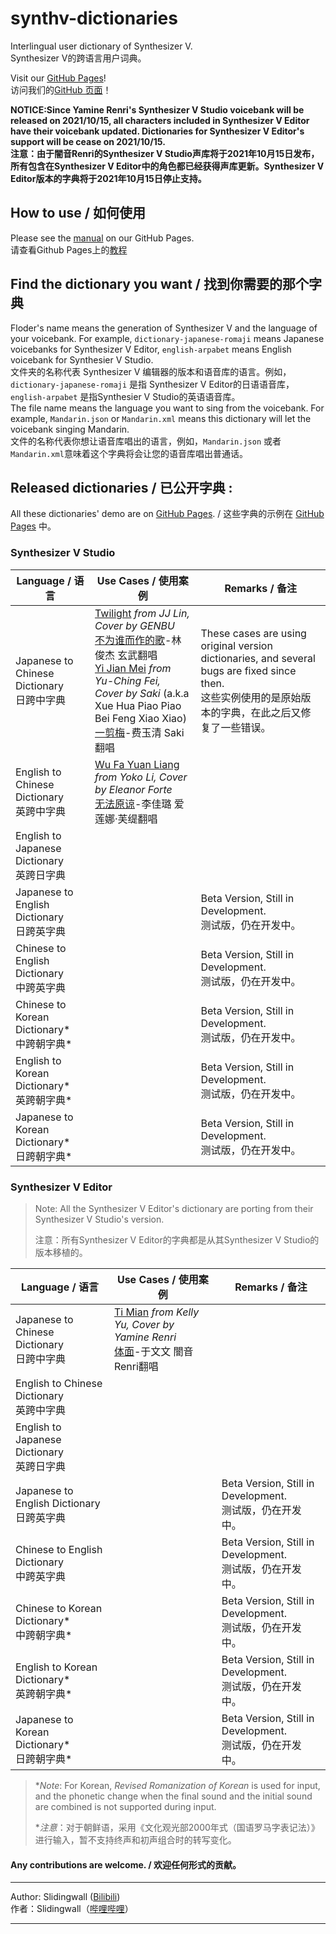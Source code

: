 # synthv-dictionaries
Interlingual user dictionary of Synthesizer V.   
Synthesizer V的跨语言用户词典。

Visit our [GitHub Pages](https://slidingwall.github.io/synthv-dictionaries)!  
访问我们的[GitHub 页面](https://slidingwall.github.io/synthv-dictionaries)！  

**NOTICE:Since Yamine Renri's Synthesizer V Studio voicebank will be released on 2021/10/15, all characters included in Synthesizer V Editor have their voicebank updated. Dictionaries for Synthesizer V Editor's support will be cease on 2021/10/15.**  
**注意：由于闇音Renri的Synthesizer V Studio声库将于2021年10月15日发布，所有包含在Synthesizer V Editor中的角色都已经获得声库更新。Synthesizer V Editor版本的字典将于2021年10月15日停止支持。**  

## How to use / 如何使用
Please see the [manual](https://slidingwall.github.io/synthv-dictionaries/manual) on our GitHub Pages.  
请查看Github Pages上的[教程](https://slidingwall.github.io/synthv-dictionaries/manual)
## Find the dictionary you want / 找到你需要的那个字典
Floder's name means the generation of Synthesizer V and the language of your voicebank. For example, `dictionary-japanese-romaji` means Japanese voicebanks for Synthesizer V Editor, `english-arpabet` means English voicebank for Synthesier V Studio.  
文件夹的名称代表 Synthesizer V 编辑器的版本和语音库的语言。例如，`dictionary-japanese-romaji` 是指 Synthesizer V Editor的日语语音库， `english-arpabet` 是指Synthesier V Studio的英语语音库。  
The file name means the language you want to sing from the voicebank. For example, `Mandarin.json` or `Mandarin.xml` means this dictionary will let the voicebank singing Mandarin.  
文件的名称代表你想让语音库唱出的语言，例如，`Mandarin.json` 或者 `Mandarin.xml`意味着这个字典将会让您的语音库唱出普通话。

## Released dictionaries / 已公开字典 :
All these dictionaries' demo are on [GitHub Pages](https://slidingwall.github.io/synthv-dictionaries/demo.html). / 这些字典的示例在 [GitHub Pages](https://slidingwall.github.io/synthv-dictionaries/demo.html) 中。 

### Synthesizer V Studio
| Language / 语言                                  | Use Cases / 使用案例                                         | Remarks / 备注                                               |
| ------------------------------------------------ | ------------------------------------------------------------ | ------------------------------------------------------------ |
| Japanese to Chinese Dictionary<br />日跨中字典   | [Twilight](https://www.bilibili.com/video/BV1y54y1U7Re) *from JJ Lin, Cover by GENBU*<br />[不为谁而作的歌](https://www.bilibili.com/video/BV1y54y1U7Re)-林俊杰 玄武翻唱<br />[Yi Jian Mei](https://www.bilibili.com/video/BV1rp4y1v7Hj) *from Yu-Ching Fei, Cover by Saki* (a.k.a Xue Hua Piao Piao Bei Feng Xiao Xiao)<br />[一剪梅](https://www.bilibili.com/video/BV1rp4y1v7Hj)-费玉清 Saki翻唱 | These cases are using original version dictionaries, and several bugs are fixed since then.<br />这些实例使用的是原始版本的字典，在此之后又修复了一些错误。 |
| English to Chinese Dictionary<br />英跨中字典    | [Wu Fa Yuan Liang](https://www.bilibili.com/video/BV1Ta4y1x7P7) *from Yoko Li, Cover by Eleanor Forte*<br />[无法原谅](https://www.bilibili.com/video/BV1Ta4y1x7P7)-李佳璐 爱莲娜·芙缇翻唱 |                                                              |
| English to Japanese Dictionary<br />英跨日字典   |                                                              |                                                              |
| Japanese to English Dictionary<br />日跨英字典   |                                                              | Beta Version, Still in Development.<br />测试版，仍在开发中。 |
| Chinese to English Dictionary<br />中跨英字典    |                                                              | Beta Version, Still in Development.<br />测试版，仍在开发中。 |
| Chinese to Korean Dictionary* <br />中跨朝字典*  |                                                              | Beta Version, Still in Development.<br />测试版，仍在开发中。 |
| English to Korean Dictionary* <br />英跨朝字典*  |                                                              | Beta Version, Still in Development.<br />测试版，仍在开发中。 |
| Japanese to Korean Dictionary* <br />日跨朝字典* |                                                              | Beta Version, Still in Development.<br />测试版，仍在开发中。 |

### Synthesizer V Editor

> Note: All the Synthesizer V Editor's dictionary are porting from their Synthesizer V Studio's version.
>
> 注意：所有Synthesizer V Editor的字典都是从其Synthesizer V Studio的版本移植的。

| Language / 语言                                  | Use Cases / 使用案例                                         | Remarks / 备注                                               |
| ------------------------------------------------ | ------------------------------------------------------------ | ------------------------------------------------------------ |
| Japanese to Chinese Dictionary<br />日跨中字典   | [Ti Mian]( https://www.bilibili.com/video/BV1k54y1675S/) *from Kelly Yu, Cover by Yamine Renri*<br />[体面](https://www.bilibili.com/video/BV1k54y1675S/)-于文文 闇音Renri翻唱 |                                                              |
| English to Chinese Dictionary<br />英跨中字典    |                                                              |                                                              |
| English to Japanese Dictionary<br />英跨日字典   |                                                              |                                                              |
| Japanese to English Dictionary<br />日跨英字典   |                                                              | Beta Version, Still in Development.<br />测试版，仍在开发中。 |
| Chinese to English Dictionary<br />中跨英字典    |                                                              | Beta Version, Still in Development.<br />测试版，仍在开发中。 |
| Chinese to Korean Dictionary* <br />中跨朝字典*  |                                                              | Beta Version, Still in Development.<br />测试版，仍在开发中。 |
| English to Korean Dictionary* <br />英跨朝字典*  |                                                              | Beta Version, Still in Development.<br />测试版，仍在开发中。 |
| Japanese to Korean Dictionary* <br />日跨朝字典* |                                                              | Beta Version, Still in Development.<br />测试版，仍在开发中。 |

> **Note*: For Korean, *Revised Romanization of Korean* is used for input, and the phonetic change when the final sound and the initial sound are combined is not supported during input.
>
> **注意*：对于朝鲜语，采用《文化观光部2000年式（国语罗马字表记法）》进行输入，暂不支持终声和初声组合时的转写变化。

#### Any contributions are welcome. / 欢迎任何形式的贡献。

***

Author: Slidingwall ([Bilibili](https://space.bilibili.com/141232009))  
作者：Slidingwall（[哔哩哔哩](https://space.bilibili.com/141232009)）  

***
